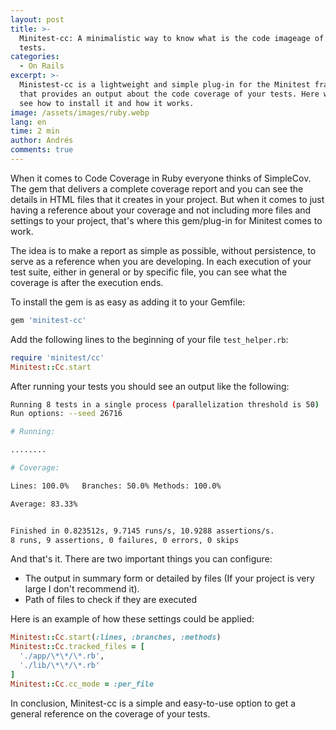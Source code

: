 ```yaml
---
layout: post
title: >-
  Minitest-cc: A minimalistic way to know what is the code imageage of your
  tests.
categories:
  - On Rails
excerpt: >-
  Ministest-cc is a lightweight and simple plug-in for the Minitest framework
  that provides an output about the code coverage of your tests. Here we will
  see how to install it and how it works.
image: /assets/images/ruby.webp
lang: en
time: 2 min
author: Andrés
comments: true
---
```

When it comes to Code Coverage in Ruby everyone thinks of SimpleCov. The gem that delivers a complete coverage report and you can see the details in HTML files that it creates in your project. But when it comes to just having a reference about your coverage and not including more files and settings to your project, that's where this gem/plug-in for Minitest comes to work.

The idea is to make a report as simple as possible, without persistence, to serve as a reference when you are developing. In each execution of your test suite, either in general or by specific file, you can see what the coverage is after the execution ends.

To install the gem is as easy as adding it to your Gemfile:

```ruby
gem 'minitest-cc'
```

Add the following lines to the beginning of your file `test_helper.rb`:

```ruby
require 'minitest/cc'
Minitest::Cc.start
```

After running your tests you should see an output like the following:

```bash
Running 8 tests in a single process (parallelization threshold is 50)
Run options: --seed 26716

# Running:

........

# Coverage:

Lines: 100.0%   Branches: 50.0% Methods: 100.0%

Average: 83.33%


Finished in 0.823512s, 9.7145 runs/s, 10.9288 assertions/s.
8 runs, 9 assertions, 0 failures, 0 errors, 0 skips
```

And that's it. There are two important things you can configure:

- The output in summary form or detailed by files (If your project is very large I don't recommend it).
- Path of files to check if they are executed

Here is an example of how these settings could be applied:

```ruby
Minitest::Cc.start(:lines, :branches, :methods)
Minitest::Cc.tracked_files = [
  './app/\*\*/\*.rb',
  './lib/\*\*/\*.rb'
]
Minitest::Cc.cc_mode = :per_file
```

In conclusion, Minitest-cc is a simple and easy-to-use option to get a general reference on the coverage of your tests.

